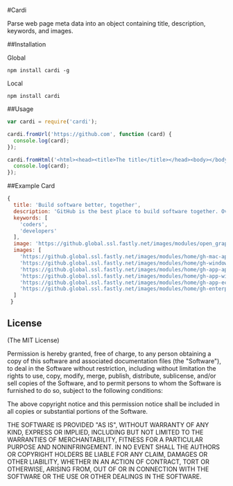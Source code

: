 #Cardi

Parse web page meta data into an object containing title, description, keywords, and images.

##Installation

Global
```
npm install cardi -g
```

Local
```
npm install cardi
```

##Usage

```JavaScript
var cardi = require('cardi');

cardi.fromUrl('https://github.com', function (card) {
  console.log(card);
});

cardi.fromHtml('<html><head><title>The title</title></head><body></body></html>', function (card) {
  console.log(card);
});
```

##Example Card

```JavaScript
{
  title: 'Build software better, together',
  description: 'GitHub is the best place to build software together. Over 4 million people use GitHub to share code.',
  keywords: [
    'coders',
    'developers'
  ],
  image: 'https://github.global.ssl.fastly.net/images/modules/open_graph/github-octocat.png',
  images: [ 
    'https://github.global.ssl.fastly.net/images/modules/home/gh-mac-app.png',
    'https://github.global.ssl.fastly.net/images/modules/home/gh-windows-app.png',
    'https://github.global.ssl.fastly.net/images/modules/home/gh-app-apple.png',
    'https://github.global.ssl.fastly.net/images/modules/home/gh-app-windows.png',
    'https://github.global.ssl.fastly.net/images/modules/home/gh-app-eclipse.png',
    'https://github.global.ssl.fastly.net/images/modules/home/gh-enterprise-code.png'
  ]
 }
```

## License

(The MIT License)

Permission is hereby granted, free of charge, to any person obtaining a copy
of this software and associated documentation files (the "Software"), to deal
in the Software without restriction, including without limitation the rights
to use, copy, modify, merge, publish, distribute, sublicense, and/or sell
copies of the Software, and to permit persons to whom the Software is
furnished to do so, subject to the following conditions:

The above copyright notice and this permission notice shall be included in
all copies or substantial portions of the Software.

THE SOFTWARE IS PROVIDED "AS IS", WITHOUT WARRANTY OF ANY KIND, EXPRESS OR
IMPLIED, INCLUDING BUT NOT LIMITED TO THE WARRANTIES OF MERCHANTABILITY,
FITNESS FOR A PARTICULAR PURPOSE AND NONINFRINGEMENT. IN NO EVENT SHALL THE
AUTHORS OR COPYRIGHT HOLDERS BE LIABLE FOR ANY CLAIM, DAMAGES OR OTHER
LIABILITY, WHETHER IN AN ACTION OF CONTRACT, TORT OR OTHERWISE, ARISING FROM,
OUT OF OR IN CONNECTION WITH THE SOFTWARE OR THE USE OR OTHER DEALINGS IN
THE SOFTWARE.

